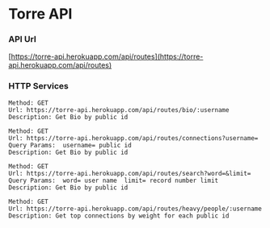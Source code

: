 # Torre API

### API Url 

[https://torre-api.herokuapp.com/api/routes](https://torre-api.herokuapp.com/api/routes)

### HTTP Services

```
Method: GET
Url: https://torre-api.herokuapp.com/api/routes/bio/:username
Description: Get Bio by public id
```

```
Method: GET
Url: https://torre-api.herokuapp.com/api/routes/connections?username=
Query Params:  username= public id
Description: Get Bio by public id
```

```
Method: GET
Url: https://torre-api.herokuapp.com/api/routes/search?word=&limit=
Query Params:  word= user name  limit= record number limit
Description: Get Bio by public id
```

```
Method: GET
Url: https://torre-api.herokuapp.com/api/routes/heavy/people/:username
Description: Get top connections by weight for each public id
```
